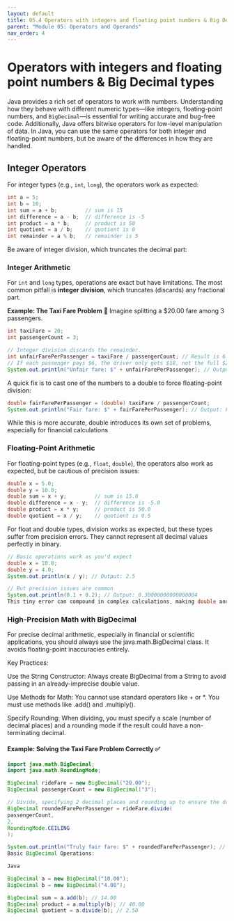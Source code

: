 ```yaml
---
layout: default
title: 05.4 Operators with integers and floating point numbers & Big Decimal types
parent: "Module 05: Operators and Operands"
nav_order: 4
---
```


# Operators with integers and floating point numbers & Big Decimal types

Java provides a rich set of operators to work with numbers. Understanding how they behave with different numeric types—like integers, floating-point numbers, and `BigDecimal`—is essential for writing accurate and bug-free code. Additionally, Java offers bitwise operators for low-level manipulation of data. In Java, you can use the same operators for both integer and floating-point numbers, but be aware of the differences in how they are handled.

## Integer Operators

For integer types (e.g., `int`, `long`), the operators work as expected:

```java
int a = 5;
int b = 10;
int sum = a + b;         // sum is 15
int difference = a - b;  // difference is -5
int product = a * b;     // product is 50
int quotient = a / b;    // quotient is 0
int remainder = a % b;   // remainder is 5
```

Be aware of integer division, which truncates the decimal part:

### Integer Arithmetic

For `int` and `long` types, operations are exact but have limitations. The most common pitfall is **integer division**, which truncates (discards) any fractional part.

**Example: The Taxi Fare Problem** 🚕
Imagine splitting a $20.00 fare among 3 passengers.

```java
int taxiFare = 20;
int passengerCount = 3;

// Integer division discards the remainder.
int unfairFarePerPassenger = taxiFare / passengerCount; // Result is 6
// If each passenger pays $6, the driver only gets $18, not the full $20!
System.out.println("Unfair fare: $" + unfairFarePerPassenger); // Output: Unfair fare: $6
```

A quick fix is to cast one of the numbers to a double to force floating-point division:

```java
double fairFarePerPassenger = (double) taxiFare / passengerCount;
System.out.println("Fair fare: $" + fairFarePerPassenger); // Output: Fair fare: $6.666666666666667
```

While this is more accurate, double introduces its own set of problems, especially for financial calculations

### Floating-Point Arithmetic

For floating-point types (e.g., `float`, `double`), the operators also work as expected, but be cautious of precision issues:

```java
double x = 5.0;
double y = 10.0;
double sum = x + y;         // sum is 15.0
double difference = x - y;  // difference is -5.0
double product = x * y;     // product is 50.0
double quotient = x / y;    // quotient is 0.5
```

For float and double types, division works as expected, but these types suffer from precision errors. They cannot represent all decimal values perfectly in binary.

```java
// Basic operations work as you'd expect
double x = 10.0;
double y = 4.0;
System.out.println(x / y); // Output: 2.5
```

```java
// But precision issues are common
System.out.println(0.1 + 0.2); // Output: 0.30000000000000004
This tiny error can compound in complex calculations, making double and float unsuitable for situations that demand exactness, like handling money.
```

### High-Precision Math with BigDecimal

For precise decimal arithmetic, especially in financial or scientific applications, you should always use the java.math.BigDecimal class. It avoids floating-point inaccuracies entirely.

Key Practices:

Use the String Constructor: Always create BigDecimal from a String to avoid passing in an already-imprecise double value.

Use Methods for Math: You cannot use standard operators like + or \*. You must use methods like .add() and .multiply().

Specify Rounding: When dividing, you must specify a scale (number of decimal places) and a rounding mode if the result could have a non-terminating decimal.

#### Example: Solving the Taxi Fare Problem Correctly ✅

```java
import java.math.BigDecimal;
import java.math.RoundingMode;

BigDecimal rideFare = new BigDecimal("20.00");
BigDecimal passengerCount = new BigDecimal("3");

// Divide, specifying 2 decimal places and rounding up to ensure the driver gets the full amount.
BigDecimal roundedFarePerPassenger = rideFare.divide(
passengerCount,
2,
RoundingMode.CEILING
);

System.out.println("Truly fair fare: $" + roundedFarePerPassenger); // Output: Truly fair fare: $6.67
Basic BigDecimal Operations:

Java

BigDecimal a = new BigDecimal("10.00");
BigDecimal b = new BigDecimal("4.00");

BigDecimal sum = a.add(b); // 14.00
BigDecimal product = a.multiply(b); // 40.00
BigDecimal quotient = a.divide(b); // 2.50
```

